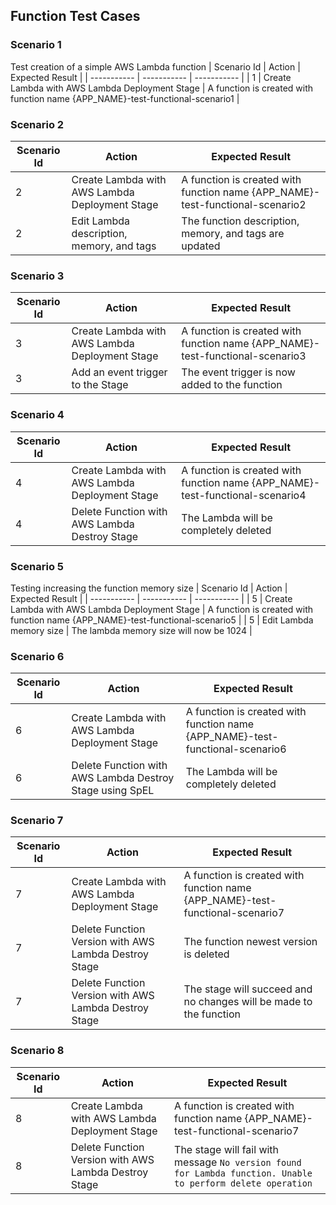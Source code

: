 ## Function Test Cases

### Scenario 1
Test creation of a simple AWS Lambda function
| Scenario Id | Action | Expected Result | 
| ----------- | ----------- | ----------- |
| 1   | Create Lambda with AWS Lambda Deployment Stage | A function is created with function name {APP_NAME}-test-functional-scenario1 | 

### Scenario 2

| Scenario Id | Action | Expected Result | 
| ----------- | ----------- | ----------- |
| 2   | Create Lambda with AWS Lambda Deployment Stage | A function is created with function name {APP_NAME}-test-functional-scenario2   | 
| 2   | Edit Lambda description, memory, and tags | The function description, memory, and tags are updated | 

### Scenario 3
| Scenario Id | Action | Expected Result | 
| ----------- | ----------- | ----------- |
| 3   | Create Lambda with AWS Lambda Deployment Stage  | A function is created with function name {APP_NAME}-test-functional-scenario3 | 
| 3   | Add an event trigger to the Stage | The event trigger is now added to the function | 

### Scenario 4
| Scenario Id | Action | Expected Result | 
| ----------- | ----------- | ----------- |
| 4   | Create Lambda with AWS Lambda Deployment Stage  | A function is created with function name {APP_NAME}-test-functional-scenario4 | 
| 4   | Delete Function with AWS Lambda Destroy Stage | The Lambda will be completely deleted | 

### Scenario 5
Testing increasing the function memory size
| Scenario Id | Action | Expected Result | 
| ----------- | ----------- | ----------- |
| 5   | Create Lambda with AWS Lambda Deployment Stage | A function is created with function name {APP_NAME}-test-functional-scenario5 | 
| 5   | Edit Lambda memory size | The lambda memory size will now be 1024 | 

### Scenario 6
| Scenario Id | Action | Expected Result | 
| ----------- | ----------- | ----------- |
| 6   | Create Lambda with AWS Lambda Deployment Stage | A function is created with function name {APP_NAME}-test-functional-scenario6 | 
| 6   | Delete Function with AWS Lambda Destroy Stage using SpEL | The Lambda will be completely deleted | 

### Scenario 7
| Scenario Id | Action | Expected Result | 
| ----------- | ----------- | ----------- |
| 7   | Create Lambda with AWS Lambda Deployment Stage | A function is created with function name {APP_NAME}-test-functional-scenario7 | 
| 7   | Delete Function Version with AWS Lambda Destroy Stage | The function newest version is deleted | 
| 7   | Delete Function Version with AWS Lambda Destroy Stage | The stage will succeed and no changes will be made to the function | 

### Scenario 8
| Scenario Id | Action | Expected Result | 
| ----------- | ----------- | ----------- |
| 8   | Create Lambda with AWS Lambda Deployment Stage | A function is created with function name {APP_NAME}-test-functional-scenario7 | 
| 8   | Delete Function Version with AWS Lambda Destroy Stage | The stage will fail with message `No version found for Lambda function. Unable to perform delete operation` | 




